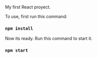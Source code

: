 My first React proyect.

To use, first run this command:

### `npm install`

Now its ready. Run this command to start it.

### `npm start`
